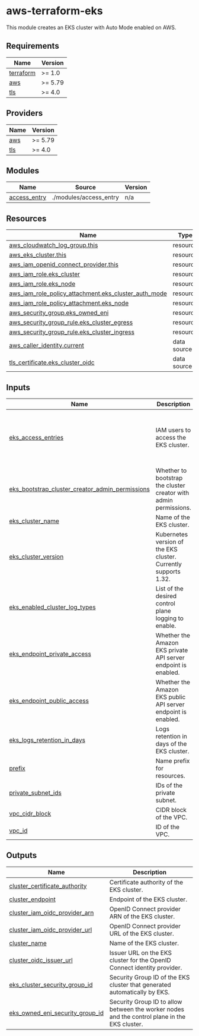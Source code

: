 # aws-terraform-eks

This module creates an EKS cluster with Auto Mode enabled on AWS.

## Requirements

| Name | Version |
|------|---------|
| <a name="requirement_terraform"></a> [terraform](#requirement\_terraform) | >= 1.0 |
| <a name="requirement_aws"></a> [aws](#requirement\_aws) | >= 5.79 |
| <a name="requirement_tls"></a> [tls](#requirement\_tls) | >= 4.0 |

## Providers

| Name | Version |
|------|---------|
| <a name="provider_aws"></a> [aws](#provider\_aws) | >= 5.79 |
| <a name="provider_tls"></a> [tls](#provider\_tls) | >= 4.0 |

## Modules

| Name | Source | Version |
|------|--------|---------|
| <a name="module_access_entry"></a> [access\_entry](#module\_access\_entry) | ./modules/access_entry | n/a |

## Resources

| Name | Type |
|------|------|
| [aws_cloudwatch_log_group.this](https://registry.terraform.io/providers/hashicorp/aws/latest/docs/resources/cloudwatch_log_group) | resource |
| [aws_eks_cluster.this](https://registry.terraform.io/providers/hashicorp/aws/latest/docs/resources/eks_cluster) | resource |
| [aws_iam_openid_connect_provider.this](https://registry.terraform.io/providers/hashicorp/aws/latest/docs/resources/iam_openid_connect_provider) | resource |
| [aws_iam_role.eks_cluster](https://registry.terraform.io/providers/hashicorp/aws/latest/docs/resources/iam_role) | resource |
| [aws_iam_role.eks_node](https://registry.terraform.io/providers/hashicorp/aws/latest/docs/resources/iam_role) | resource |
| [aws_iam_role_policy_attachment.eks_cluster_auth_mode](https://registry.terraform.io/providers/hashicorp/aws/latest/docs/resources/iam_role_policy_attachment) | resource |
| [aws_iam_role_policy_attachment.eks_node](https://registry.terraform.io/providers/hashicorp/aws/latest/docs/resources/iam_role_policy_attachment) | resource |
| [aws_security_group.eks_owned_eni](https://registry.terraform.io/providers/hashicorp/aws/latest/docs/resources/security_group) | resource |
| [aws_security_group_rule.eks_cluster_egress](https://registry.terraform.io/providers/hashicorp/aws/latest/docs/resources/security_group_rule) | resource |
| [aws_security_group_rule.eks_cluster_ingress](https://registry.terraform.io/providers/hashicorp/aws/latest/docs/resources/security_group_rule) | resource |
| [aws_caller_identity.current](https://registry.terraform.io/providers/hashicorp/aws/latest/docs/data-sources/caller_identity) | data source |
| [tls_certificate.eks_cluster_oidc](https://registry.terraform.io/providers/hashicorp/tls/latest/docs/data-sources/certificate) | data source |

## Inputs

| Name | Description | Type | Default | Required |
|------|-------------|------|---------|:--------:|
| <a name="input_eks_access_entries"></a> [eks\_access\_entries](#input\_eks\_access\_entries) | IAM users to access the EKS cluster. | <pre>map(object({<br>    iam                     = string<br>    policy                  = string<br>    access_scope_type       = string<br>    access_scope_namespaces = set(string)<br>  }))</pre> | n/a | yes |
| <a name="input_eks_bootstrap_cluster_creator_admin_permissions"></a> [eks\_bootstrap\_cluster\_creator\_admin\_permissions](#input\_eks\_bootstrap\_cluster\_creator\_admin\_permissions) | Whether to bootstrap the cluster creator with admin permissions. | `bool` | `true` | no |
| <a name="input_eks_cluster_name"></a> [eks\_cluster\_name](#input\_eks\_cluster\_name) | Name of the EKS cluster. | `string` | n/a | yes |
| <a name="input_eks_cluster_version"></a> [eks\_cluster\_version](#input\_eks\_cluster\_version) | Kubernetes version of the EKS cluster. Currently supports 1.32. | `string` | n/a | yes |
| <a name="input_eks_enabled_cluster_log_types"></a> [eks\_enabled\_cluster\_log\_types](#input\_eks\_enabled\_cluster\_log\_types) | List of the desired control plane logging to enable. | `set(string)` | <pre>[<br>  "api",<br>  "audit"<br>]</pre> | no |
| <a name="input_eks_endpoint_private_access"></a> [eks\_endpoint\_private\_access](#input\_eks\_endpoint\_private\_access) | Whether the Amazon EKS private API server endpoint is enabled. | `bool` | `false` | no |
| <a name="input_eks_endpoint_public_access"></a> [eks\_endpoint\_public\_access](#input\_eks\_endpoint\_public\_access) | Whether the Amazon EKS public API server endpoint is enabled. | `bool` | `true` | no |
| <a name="input_eks_logs_retention_in_days"></a> [eks\_logs\_retention\_in\_days](#input\_eks\_logs\_retention\_in\_days) | Logs retention in days of the EKS cluster. | `number` | `7` | no |
| <a name="input_prefix"></a> [prefix](#input\_prefix) | Name prefix for resources. | `string` | n/a | yes |
| <a name="input_private_subnet_ids"></a> [private\_subnet\_ids](#input\_private\_subnet\_ids) | IDs of the private subnet. | `set(string)` | n/a | yes |
| <a name="input_vpc_cidr_block"></a> [vpc\_cidr\_block](#input\_vpc\_cidr\_block) | CIDR block of the VPC. | `string` | n/a | yes |
| <a name="input_vpc_id"></a> [vpc\_id](#input\_vpc\_id) | ID of the VPC. | `string` | n/a | yes |

## Outputs

| Name | Description |
|------|-------------|
| <a name="output_cluster_certificate_authority"></a> [cluster\_certificate\_authority](#output\_cluster\_certificate\_authority) | Certificate authority of the EKS cluster. |
| <a name="output_cluster_endpoint"></a> [cluster\_endpoint](#output\_cluster\_endpoint) | Endpoint of the EKS cluster. |
| <a name="output_cluster_iam_oidc_provider_arn"></a> [cluster\_iam\_oidc\_provider\_arn](#output\_cluster\_iam\_oidc\_provider\_arn) | OpenID Connect provider ARN of the EKS cluster. |
| <a name="output_cluster_iam_oidc_provider_url"></a> [cluster\_iam\_oidc\_provider\_url](#output\_cluster\_iam\_oidc\_provider\_url) | OpenID Connect provider URL of the EKS cluster. |
| <a name="output_cluster_name"></a> [cluster\_name](#output\_cluster\_name) | Name of the EKS cluster. |
| <a name="output_cluster_oidc_issuer_url"></a> [cluster\_oidc\_issuer\_url](#output\_cluster\_oidc\_issuer\_url) | Issuer URL on the EKS cluster for the OpenID Connect identity provider. |
| <a name="output_eks_cluster_security_group_id"></a> [eks\_cluster\_security\_group\_id](#output\_eks\_cluster\_security\_group\_id) | Security Group ID of the EKS cluster that generated automatically by EKS. |
| <a name="output_eks_owned_eni_security_group_id"></a> [eks\_owned\_eni\_security\_group\_id](#output\_eks\_owned\_eni\_security\_group\_id) | Security Group ID to allow between the worker nodes and the control plane in the EKS cluster. |
